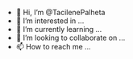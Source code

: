 
- 👋 Hi, I’m @TacilenePalheta
- 👀 I’m interested in ...
- 🌱 I’m currently learning ...
- 💞️ I’m looking to collaborate on ...
- 📫 How to reach me ...

<!---
TacilenePalheta/TacilenePalheta is a ✨ special ✨ repository because its `README.md` (this file) appears on your GitHub profile.
You can click the Preview link to take a look at your changes.
--->
